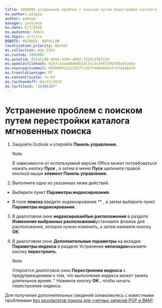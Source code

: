 ```yaml
---
title: 1800005 устранение проблем с поиском путем перестройки каталога мгновенных поиска
ms.author: pdigia
author: pebaum
manager: jackiesm
ms.date: 6/7/2018
ms.audience: Admin
ms.topic: article
ROBOTS: NOINDEX, NOFOLLOW
localization_priority: Normal
ms.collection: Adm_O365
ms.custom: 1800005
ms.assetid: 812a5c80-db64-43de-a892-f539c5f87174
ms.openlocfilehash: 925fc5aae484d0b3dc3ccdcd467598390a47aebe
ms.sourcegitcommit: 9d78905c512192ffc4675468abd2efc5f2e4baf4
ms.translationtype: MT
ms.contentlocale: ru-RU
ms.lasthandoff: 04/23/2019
ms.locfileid: "32401197"
---
```

# <a name="fix-search-issues-by-rebuilding-your-instant-search-catalog"></a>Устранение проблем с поиском путем перестройки каталога мгновенных поиска

1. Закройте Outlook и откройте **Панель управления**.
    
    > [!NOTE]
    > В зависимости от используемой версии Office может потребоваться нажать кнопку **Пуск** , а затем в меню **Пуск** щелкните правой кнопкой мыши **элемент Панель управления**. 
  
2. Выполните одно из указанных ниже действий.
    
  - Выберите пункт **Параметры индексирования**.
    
  - В поле **поиска** введите индексирование ** , а затем выберите пункт **Параметры индексирования**.
    
3. В диалоговом окне **индексированНые расположения** в разделе **Изменение выбранных расположений**установите флажок для расположения, которое нужно изменить, а затем нажмите кнопку **ОК**.
    
4. В диалоговом окне **Дополнительные параметры** на вкладке **Параметры индекса** в разделе Устранение **неполадок**нажмите кнопку **перестроить**.
    
    > [!NOTE]
    > Откроется диалоговое окно **Перестроение индекса** с предупреждением о том, что выполнение индекса может занять длительное время. " Нажмите кнопку **ОК** , чтобы начать перестроение индекса. 
  
Для получения дополнительных сведений ознакомьтесь с известными проблемами [без результатов поиска для учетных записей POP и IMAP](https://support.office.com/article/51c9d2c7-a3db-4358-afdf-50d3a9e57039.aspx).
  

